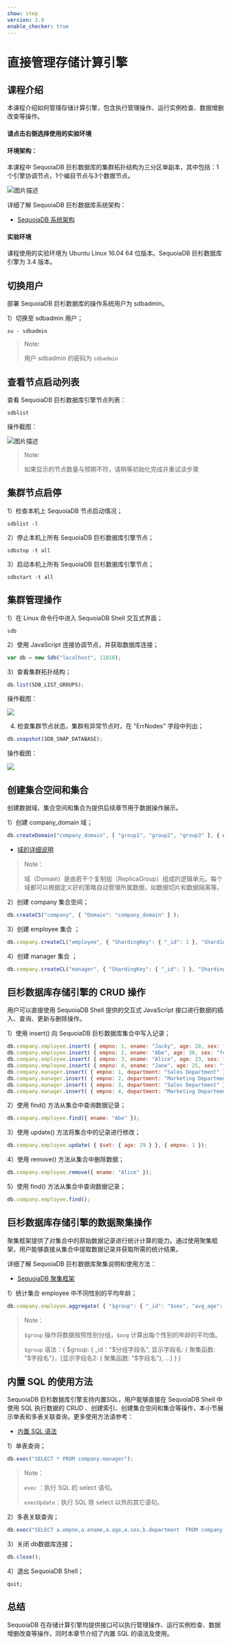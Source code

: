 ```yaml
---
show: step
version: 2.0
enable_checker: true
---
```


# 直接管理存储计算引擎

## 课程介绍

本课程介绍如何管理存储计算引擎，包含执行管理操作、运行实例检查、数据增删改查等操作。

#### 请点击右侧选择使用的实验环境

#### 环境架构：
本课程中 SequoiaDB 巨杉数据库的集群拓扑结构为三分区单副本，其中包括：1个引擎协调节点，1个编目节点与3个数据节点。

![图片描述](https://doc.shiyanlou.com/courses/1480/1207281/96cb907f16094f2f959938fe26df8546-0)

详细了解 SequoiaDB 巨杉数据库系统架构：
* [SequoiaDB 系统架构](http://doc.sequoiadb.com/cn/sequoiadb-cat_id-1519649201-edition_id-0)

#### 实验环境
课程使用的实验环境为 Ubuntu Linux 16.04 64 位版本。SequoiaDB 巨杉数据库引擎为 3.4 版本。

## 切换用户

部署 SequoiaDB 巨杉数据库的操作系统用户为 sdbadmin。

1）切换至 sdbadmin 用户；
```shell
su - sdbadmin
```
>Note:
>
>用户 sdbadmin 的密码为 `sdbadmin`

## 查看节点启动列表

查看 SequoiaDB 巨杉数据库引擎节点列表：
```shell
sdblist 
```

操作截图：

![图片描述](https://doc.shiyanlou.com/courses/1538/1207281/810c1187bb311b8a506bdb6731e1f73f-0)

>Note:
>
>如果显示的节点数量与预期不符，请稍等初始化完成并重试该步骤
## 集群节点启停

1）检查本机上 SequoiaDB 节点启动情况；
```shell
sdblist -l
```

2）停止本机上所有 SequoiaDB 巨杉数据库引擎节点；
```shell
sdbstop -t all
```

3）启动本机上所有 SequoiaDB 巨杉数据库引擎节点；
```shell
sdbstart -t all
```

## 集群管理操作

1）在 Linux 命令行中进入 SequoiaDB Shell 交互式界面；
```shell
sdb
```

2）使用 JavaScript 连接协调节点，并获取数据库连接；
```javascript
var db = new Sdb("localhost", 11810);
```

3）查看集群拓扑结构；
```javascript
db.list(SDB_LIST_GROUPS);
```

操作截图：

![](https://doc.shiyanlou.com/courses/1538/1207281/e997d31e39ee7132b3360a2f7507cd54-0)

4) 检查集群节点状态，集群有异常节点时，在 "ErrNodes" 字段中列出；
```javascript
db.snapshot(SDB_SNAP_DATABASE);
```

操作截图：

![](https://doc.shiyanlou.com/courses/1538/1207281/406aa19fd2b11a1d479904c76e0afcbe-0)

## 创建集合空间和集合
创建数据域、集合空间和集合为提供后续章节用于数据操作展示。

1）创建 company_domain 域；
```javascript
db.createDomain("company_domain", [ "group1", "group2", "group3" ], { AutoSplit: true } );
```

* [域的详细说明](http://doc.sequoiadb.com/cn/index-cat_id-1432190649-edition_id-304)

>Note：
>
>域（Domain）是由若干个复制组（ReplicaGroup）组成的逻辑单元。每个域都可以根据定义好的策略自动管理所属数据，如数据切片和数据隔离等。

2）创建 company 集合空间；
```javascript
db.createCS("company", { "Domain": "company_domain" } );
```

3）创建 employee 集合 ；
```javascript
db.company.createCL("employee", { "ShardingKey": { "_id": 1 }, "ShardingType": "hash", "ReplSize": -1, "Compressed": true, "CompressionType": "lzw", "AutoSplit": true, "EnsureShardingIndex": false } );
```

4）创建 manager 集合 ；
```javascript
db.company.createCL("manager", { "ShardingKey": { "_id": 1 }, "ShardingType": "hash", "ReplSize": -1, "Compressed": true, "CompressionType": "lzw", "AutoSplit": true, "EnsureShardingIndex": false } );
```
## 巨杉数据库存储引擎的 CRUD 操作

用户可以直接使用 SequoiaDB Shell 提供的交互式 JavaScript 接口进行数据的插入、查询、更新与删除操作。

1）使用 insert() 向 SequoiaDB 巨杉数据库集合中写入记录；
```javascript
db.company.employee.insert( { empno: 1, ename: "Jacky", age: 28, sex: "male" } );
db.company.employee.insert( { empno: 2, ename: "Abe", age: 36, sex: "female" } );
db.company.employee.insert( { empno: 3, ename: "Alice", age: 23, sex: "male"} );
db.company.employee.insert( { empno: 4, ename: "Jane", age: 25, sex: "female"} );
db.company.manager.insert( { empno: 1, department: "Sales Department" } );
db.company.manager.insert( { empno: 2, department: "Marketing Department" } );
db.company.manager.insert( { empno: 3, department: "Sales Department" } );
db.company.manager.insert( { empno: 4, department: "Marketing Department" } );
```

2）使用 find() 方法从集合中查询数据记录；
```javascript
db.company.employee.find({ ename: "Abe" });
```

3）使用 update() 方法将集合中的记录进行修改；
```javascript
db.company.employee.update( { $set: { age: 29 } }, { empno: 1 });
```

4）使用 remove() 方法从集合中删除数据；
```javascript
db.company.employee.remove({ ename: "Alice" });
```

5）使用 find() 方法从集合中查询数据记录；
```javascript
db.company.employee.find();
```

## 巨杉数据库存储引擎的数据聚集操作

聚集框架提供了对集合中的原始数据记录进行统计计算的能力。通过使用聚集框架，用户能够直接从集合中提取数据记录并获取所需的统计结果。

详细了解 SequoiaDB 巨杉数据库聚集说明和使用方法：
* [SequoiaDB 聚集框架](http://doc.sequoiadb.com/cn/index-cat_id-1432190614-edition_id-304)

1）统计集合 employee 中不同性别的平均年龄；
```javascript
db.company.employee.aggregate( { "$group": { "_id": "$sex", "avg_age": { "$avg": "$age" }, "sex": "$sex" } } );
```
>Note：
>
> `$group` 操作将数据按照性别分组，`$avg` 计算出每个性别的年龄的平均值。
>
> `$group` 语法：{ $group: { _id："$分组字段名", 显示字段名: { 聚集函数: "$字段名"}，[显示字段名2: { 聚集函数: "$字段名"}, ...] } }
>

## 内置 SQL 的使用方法

SequoiaDB 巨杉数据库引擎支持内置SQL，用户能够直接在 SequoiaDB Shell 中使用 SQL 执行数据的 CRUD 、创建索引、创建集合空间和集合等操作，本小节展示单表和多表关联查询，更多使用方法请参考：
* [内置 SQL 语法](http://doc.sequoiadb.com/cn/sequoiadb-cat_id-1432190951-edition_id-304)

1）单表查询；

```javascript
db.exec("SELECT * FROM company.manager");
```

>Note：
>
>`exec` ：执行 SQL 的 select 语句。
>
>`execUpdate`：执行 SQL 除 select 以外的其它语句。


2）多表关联查询；

```javascript
db.exec("SELECT a.empno,a.ename,a.age,a.sex,b.department  FROM company.employee AS a INNER JOIN company.manager AS b ON a.empno=b.empno");
```

3）关闭 db数据库连接；

```javascript
db.close();
```

4）退出 SequoiaDB Shell；

```
quit;
```

## 总结
SequoiaDB 在存储计算引擎均提供接口可以执行管理操作、运行实例检查、数据增删改查等操作，同时本章节介绍了内置 SQL 的语法及使用。
